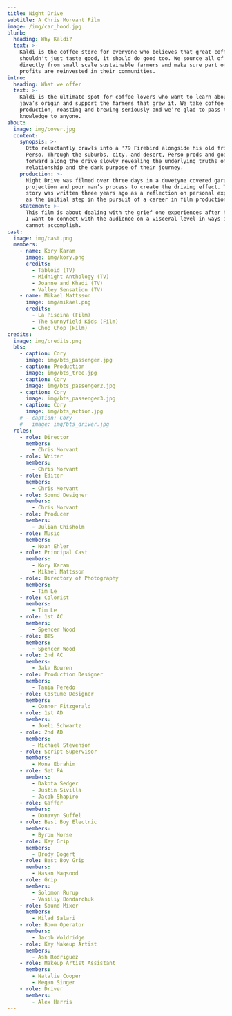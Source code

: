 ```yaml
---
title: Night Drive
subtitle: A Chris Morvant Film
image: /img/car_hood.jpg
blurb:
  heading: Why Kaldi?
  text: >-
    Kaldi is the coffee store for everyone who believes that great coffee
    shouldn't just taste good, it should do good too. We source all of our beans
    directly from small scale sustainable farmers and make sure part of the
    profits are reinvested in their communities.
intro:
  heading: What we offer
  text: >-
    Kaldi is the ultimate spot for coffee lovers who want to learn about their
    java’s origin and support the farmers that grew it. We take coffee
    production, roasting and brewing seriously and we’re glad to pass that
    knowledge to anyone.
about:
  image: img/cover.jpg
  content:
    synopsis: >-
      Otto reluctantly crawls into a '79 Firebird alongside his old friend
      Perso. Through the suburbs, city, and desert, Perso prods and goads Otto
      forward along the drive slowly revealing the underlying truths of their
      relationship and the dark purpose of their journey.
    production: >-
      Night Drive was filmed over three days in a duvetyne covered garage using rear
      projection and poor man’s process to create the driving effect. The original
      story was written three years ago as a reflection on personal experiences and
      as the initial step in the pursuit of a career in film production.
    statement: >-
      This film is about dealing with the grief one experiences after having lost someone.
      I want to connect with the audience on a visceral level in ways in which words alone
      cannot accomplish.
cast:
  image: img/cast.png
  members:
    - name: Kory Karam
      image: img/kory.png
      credits:
        - Tabloid (TV)
        - Midnight Anthology (TV)
        - Joanne and Khadi (TV)
        - Valley Sensation (TV)
    - name: Mikael Mattsson
      image: img/mikael.png
      credits:
        - La Piscina (Film)
        - The Sunnyfield Kids (Film)
        - Chop Chop (Film)
credits:
  image: img/credits.png
  bts:
    - caption: Cory
      image: img/bts_passenger.jpg
    - caption: Production
      image: img/bts_tree.jpg
    - caption: Cory
      image: img/bts_passenger2.jpg
    - caption: Cory
      image: img/bts_passenger3.jpg
    - caption: Cory
      image: img/bts_action.jpg
    # - caption: Cory
    #   image: img/bts_driver.jpg
  roles:
    - role: Director
      members:
        - Chris Morvant
    - role: Writer
      members:
        - Chris Morvant
    - role: Editor
      members:
        - Chris Morvant
    - role: Sound Designer
      members:
        - Chris Morvant
    - role: Producer
      members:
        - Julian Chisholm
    - role: Music
      members:
        - Noah Ehler
    - role: Principal Cast
      members:
        - Kory Karam
        - Mikael Mattsson
    - role: Directory of Photography
      members:
        - Tim Le
    - role: Colorist
      members:
        - Tim Le
    - role: 1st AC
      members:
        - Spencer Wood
    - role: BTS
      members:
        - Spencer Wood
    - role: 2nd AC
      members:
        - Jake Bowren
    - role: Production Designer
      members:
        - Tania Peredo
    - role: Costume Designer
      members:
        - Connor Fitzgerald
    - role: 1st AD
      members:
        - Joeli Schwartz
    - role: 2nd AD
      members:
        - Michael Stevenson
    - role: Script Supervisor
      members:
        - Mona Ebrahim
    - role: Set PA
      members:
        - Dakota Sedger
        - Justin Sivilla
        - Jacob Shapiro
    - role: Gaffer
      members:
        - Donavyn Suffel
    - role: Best Boy Electric
      members:
        - Byron Morse
    - role: Key Grip
      members:
        - Brody Bogert
    - role: Best Boy Grip
      members:
        - Hasan Maqsood
    - role: Grip
      members:
        - Solomon Rurup
        - Vasiliy Bondarchuk
    - role: Sound Mixer
      members:
        - Milad Salari
    - role: Boom Operator
      members:
        - Jacob Woldridge
    - role: Key Makeup Artist
      members:
        - Ash Rodriguez
    - role: Makeup Artist Assistant
      members:
        - Natalie Cooper
        - Megan Singer
    - role: Driver
      members:
        - Alex Harris
---
```

